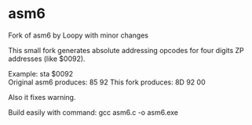 # asm6
Fork of asm6 by Loopy with minor changes

This small fork generates absolute addressing opcodes for four digits ZP addresses (like $0092).

Example:
  sta $0092   
Original asm6 produces: 
  85 92
This fork produces: 
  8D 92 00

Also it fixes warning.

Build easily with command:
  gcc asm6.c -o asm6.exe
